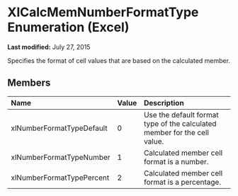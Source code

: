 
# XlCalcMemNumberFormatType Enumeration (Excel)

 **Last modified:** July 27, 2015

Specifies the format of cell values that are based on the calculated member.

## Members



|**Name**|**Value**|**Description**|
|:-----|:-----|:-----|
|xlNumberFormatTypeDefault|0|Use the default format type of the calculated member for the cell value.|
|xlNumberFormatTypeNumber|1|Calculated member cell format is a number.|
|xlNumberFormatTypePercent|2|Calculated member cell format is a percentage.|
